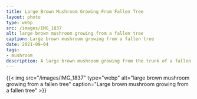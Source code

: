 ```yaml
---
title: Large Brown Mushroom Growing From Fallen Tree
layout: photo
type: webp
src: /images/IMG_1837
alt: large brown mushroom growing from a fallen tree
caption: Large brown mushroom growing from a fallen tree
date: 2021-09-04
tags:
- mushroom
description: A large brown mushroom growing from the trunk of a fallen tree.
---
```


{{< img src="/images/IMG_1837" type="webp" alt="large brown mushroom growing from a fallen tree" caption="Large brown mushroom growing from a fallen tree" >}}
